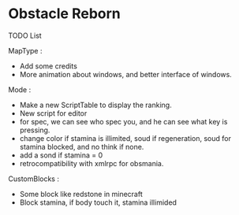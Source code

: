 # Obstacle Reborn

TODO List

MapType :
- Add some credits
- More animation about windows, and better interface of windows.

Mode :
- Make a new ScriptTable to display the ranking.
- New script for editor
- for spec, we can see who spec you, and he can see what key is pressing.
- change color if stamina is illimited, soud if regeneration, soud for stamina blocked, and no think if none.
- add a sond if stamina = 0
- retrocompatibility with xmlrpc for obsmania.

CustomBlocks :
- Some block like redstone in minecraft
- Block stamina, if body touch it, stamina illimided
